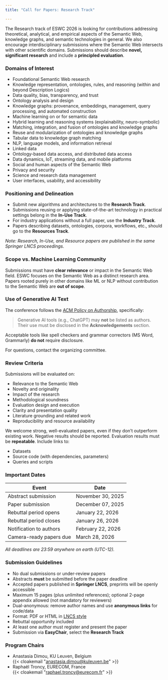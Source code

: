 ```yaml
---
title: "Call for Papers: Research Track"

---
```


The Research track of ESWC 2026 is looking for contributions addressing theoretical, analytical, and empirical aspects of the Semantic Web, knowledge graphs, and semantic technologies in general. We also encourage interdisciplinary submissions where the Semantic Web intersects with other scientific domains. Submissions should describe **novel, significant research** and include a **principled evaluation**.

### Domains of Interest

- Foundational Semantic Web research
- Knowledge representation, ontologies, rules, and reasoning (within and beyond Description Logics)
- Data quality, bias, transparency, and trust
- Ontology analysis and design
- Knowledge graphs: provenance, embeddings, management, query processing, and automated construction
- Machine learning on or for semantic data
- Hybrid learning and reasoning systems (explainability, neuro-symbolic)
- Matching, integration, and fusion of ontologies and knowledge graphs
- Reuse and modularization of ontologies and knowledge graphs
- Tabular data to knowledge graph matching
- NLP, language models, and information retrieval
- Linked data
- Ontology-based data access, and distributed data access
- Data dynamics, IoT, streaming data, and mobile platforms
- Social and human aspects of the Semantic Web
- Privacy and security
- Science and research data management
- User interfaces, usability, and accessibility

### Positioning and Delineation

- Submit new algorithms and architectures to the **Research Track**.
- Submissions reusing or applying state-of-the-art technology in practical settings belong in the **In-Use Track**.
- For industry applications without a full paper, use the **Industry Track**.
- Papers describing datasets, ontologies, corpora, workflows, etc., should go to the **Resources Track**.

*Note: Research, In-Use, and Resource papers are published in the same Springer LNCS proceedings.*

### Scope vs. Machine Learning Community

Submissions must have **clear relevance** or impact in the Semantic Web field. ESWC focuses on the Semantic Web as a distinct research area. Papers rooted purely in other domains like ML or NLP without contribution to the Semantic Web are **out of scope**.

### Use of Generative AI Text

The conference follows the [ACM Policy on Authorship](https://www.acm.org/publications/policies/new-acm-policy-on-authorship), specifically:

> Generative AI tools (e.g., ChatGPT) may **not** be listed as authors. Their use must be disclosed in the **Acknowledgements** section.

Acceptable tools like spell checkers and grammar correctors (MS Word, Grammarly) **do not** require disclosure.

For questions, contact the organizing committee.

### Review Criteria

Submissions will be evaluated on:

- Relevance to the Semantic Web
- Novelty and originality
- Impact of the research
- Methodological soundness
- Evaluation design and execution
- Clarity and presentation quality
- Literature grounding and related work
- Reproducibility and resource availability

We welcome strong, well-evaluated papers, even if they don’t outperform existing work. Negative results should be reported. Evaluation results must be **repeatable**. Include links to:

- Datasets
- Source code (with dependencies, parameters)
- Queries and scripts

### Important Dates

| Event                          | Date               |
|-------------------------------|--------------------|
| Abstract submission           | November 30, 2025  |
| Paper submission              | December 07, 2025  |
| Rebuttal period opens         | January 22, 2026   |
| Rebuttal period closes        | January 26, 2026   |
| Notification to authors       | February 22, 2026  |
| Camera-ready papers due       | March 28, 2026     |

*All deadlines are 23:59 anywhere on earth (UTC-12).*

### Submission Guidelines

- No dual submissions or under-review papers
- Abstracts **must** be submitted before the paper deadline
- Accepted papers published in **Springer LNCS**, preprints will be openly accessible
- Maximum 15 pages (plus unlimited references); optional 2-page appendix allowed (not mandatory for reviewers)
- Dual-anonymous: remove author names and use **anonymous links** for code/data
- Format: PDF or HTML in [LNCS style](https://www.springer.com/gp/computer-science/lncs/conference-proceedings-guidelines)
- Rebuttal opportunity included
- At least one author must register and present the paper
- Submission via **EasyChair**, select the **Research Track**

### Program Chairs

- Anastasia Dimou, KU Leuven, Belgium  
  {{< cloakemail "anastasia.dimou@kuleuven.be" >}}
- Raphaël Troncy, EURECOM, France  
  {{< cloakemail "raphael.troncy@eurecom.fr" >}}
